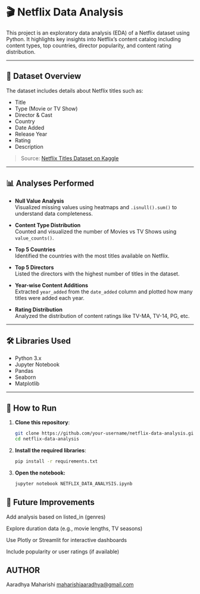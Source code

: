 # 🎬 Netflix Data Analysis

This project is an exploratory data analysis (EDA) of a Netflix dataset using Python. It highlights key insights into Netflix’s content catalog including content types, top countries, director popularity, and content rating distribution.

---

## 📁 Dataset Overview

The dataset includes details about Netflix titles such as:

- Title  
- Type (Movie or TV Show)  
- Director & Cast  
- Country  
- Date Added  
- Release Year  
- Rating  
- Description

> Source: [Netflix Titles Dataset on Kaggle](https://www.kaggle.com/datasets/shivamb/netflix-shows)

---

## 📊 Analyses Performed

- **Null Value Analysis**  
  Visualized missing values using heatmaps and `.isnull().sum()` to understand data completeness.

- **Content Type Distribution**  
  Counted and visualized the number of Movies vs TV Shows using `value_counts()`.

- **Top 5 Countries**  
  Identified the countries with the most titles available on Netflix.

- **Top 5 Directors**  
  Listed the directors with the highest number of titles in the dataset.

- **Year-wise Content Additions**  
  Extracted `year_added` from the `date_added` column and plotted how many titles were added each year.

- **Rating Distribution**  
  Analyzed the distribution of content ratings like TV-MA, TV-14, PG, etc.

---

## 🛠️ Libraries Used

- Python 3.x  
- Jupyter Notebook  
- Pandas  
- Seaborn  
- Matplotlib

---

## 🚀 How to Run

1. **Clone this repository**:
   ```bash
   git clone https://github.com/your-username/netflix-data-analysis.git
   cd netflix-data-analysis

2. **Install the required libraries**:
   ```bash
   pip install -r requirements.txt

3. **Open the notebook:**
   ```bash
   jupyter notebook NETFLIX_DATA_ANALYSIS.ipynb

## 🔮 Future Improvements
Add analysis based on listed_in (genres)

Explore duration data (e.g., movie lengths, TV seasons)

Use Plotly or Streamlit for interactive dashboards

Include popularity or user ratings (if available)


## AUTHOR
Aaradhya Maharishi
maharishiaaradhya@gmail.com

